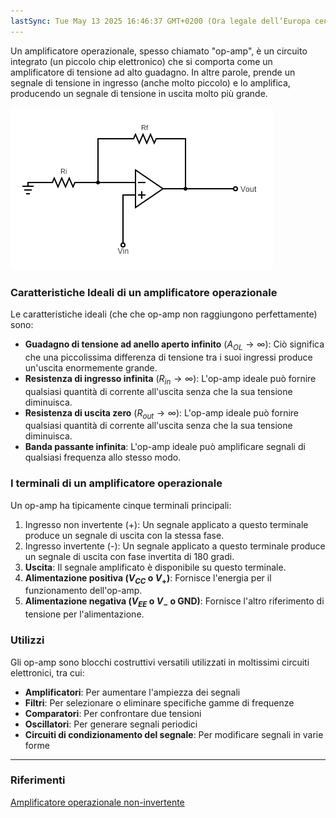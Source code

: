 ```yaml
---
lastSync: Tue May 13 2025 16:46:37 GMT+0200 (Ora legale dell’Europa centrale)
---
```

Un amplificatore operazionale, spesso chiamato "op-amp", è un circuito integrato (un piccolo chip elettronico) che si comporta come un amplificatore di tensione ad alto guadagno. In altre parole, prende un segnale di tensione in ingresso (anche molto piccolo) e lo amplifica, producendo un segnale di tensione in uscita molto più grande.

![Schema Amplificatore Operazionale Non-invertente](Schema%20Amplificatore%20Operazionale%20Non-invertente.png)

### Caratteristiche Ideali di un amplificatore operazionale
Le caratteristiche ideali (che che op-amp non raggiungono perfettamente) sono:
- **Guadagno di tensione ad anello aperto infinito** ($A_{OL} \rightarrow \infty$): Ciò significa che una piccolissima differenza di tensione tra i suoi ingressi produce un'uscita enormemente grande.
- **Resistenza di ingresso infinita** ($R_{in} \rightarrow \infty$): L'op-amp ideale può fornire qualsiasi quantità di corrente all'uscita senza che la sua tensione diminuisca.
- **Resistenza di uscita zero** ($R_{out} \rightarrow \infty$): L'op-amp ideale può fornire qualsiasi quantità di corrente all'uscita senza che la sua tensione diminuisca.
- **Banda passante infinita**: L'op-amp ideale può amplificare segnali di qualsiasi frequenza allo stesso modo.

### I terminali di un amplificatore operazionale
Un op-amp ha tipicamente cinque terminali principali:
1. Ingresso non invertente (+): Un segnale applicato a questo terminale produce un segnale di uscita con la stessa fase.
2. Ingresso invertente (-): Un segnale applicato a questo terminale produce un segnale di uscita con fase invertita di 180 gradi.
3. **Uscita**: Il segnale amplificato è disponibile su questo terminale.
4. **Alimentazione positiva ($V_{CC}$ o $V_+$)**: Fornisce l'energia per il funzionamento dell'op-amp.
5. **Alimentazione negativa ($V_{EE}$ o $V_{-}$ o GND)**: Fornisce l'altro riferimento di tensione per l'alimentazione.

### Utilizzi
Gli op-amp sono blocchi costruttivi versatili utilizzati in moltissimi circuiti elettronici, tra cui:
- **Amplificatori**: Per aumentare l'ampiezza dei segnali
- **Filtri**: Per selezionare o eliminare specifiche gamme di frequenze
- **Comparatori**: Per confrontare due tensioni
- **Oscillatori**: Per generare segnali periodici
- **Circuiti di condizionamento del segnale**: Per modificare segnali in varie forme




---
### Riferimenti
[Amplificatore operazionale non-invertente](Amplificatore%20operazionale%20non-invertente.md)